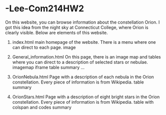 # -Lee-Com214HW2
On this website, you can browse information about the constellation Orion. I got this idea from the night sky at Connecticut College, where Orion is clearly visible. Below are elements of this website.

1. index.html
main homepage of the website. There is a menu where one can direct to each page.
image

2. General_information.html
On this page, there is an image map and tables where you can direct to a description of selected stars or nebulae.
imagemap
iframe
table
summary ...

3. OrionNebula.html
Page with a description of each nebula in the Orion constellation. Every piece of information is from Wikipedia.
table
summary

4. OrionStars.html
Page with a description of eight bright stars in the Orion constellation. Every piece of information is from Wikipedia.
table with colspan and codes
summary

